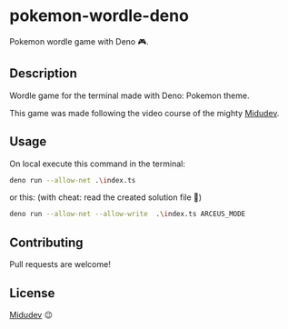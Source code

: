 # pokemon-wordle-deno
Pokemon wordle game with Deno 🎮.

## Description 
Wordle game for the terminal made with Deno: Pokemon theme.

This game was made following the video course of the mighty [Midudev](https://www.twitch.tv/videos/1286887079).


## Usage 
On local execute this command in the terminal:

```bash
deno run --allow-net .\index.ts
```

or this: (with cheat: read the created solution file 🤫) 

```bash
deno run --allow-net --allow-write  .\index.ts ARCEUS_MODE 
```

## Contributing
Pull requests are welcome! 

## License
[Midudev](https://www.twitch.tv/videos/1286887079) 😉
